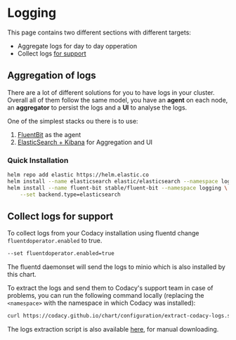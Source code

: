 # Logging

This page contains two different sections with different targets:

- Aggregate logs for day to day opperation
- Collect logs [for support](#collect-logs-for-support)

## Aggregation of logs

There are a lot of different solutions for you to have logs in your
cluster. Overall all of them follow the same model, you have an **agent**
on each node, an **aggregator** to persist the logs and a **UI** to analyse the logs. 

One of the simplest stacks ou there is to use:

1. [FluentBit](https://github.com/helm/charts/tree/master/stable/fluent-bit) as the agent
2. [ElasticSearch + Kibana](https://github.com/elastic/helm-charts/tree/master/elasticsearch) for Aggregation and UI

### Quick Installation

```bash
helm repo add elastic https://helm.elastic.co
helm install --name elasticsearch elastic/elasticsearch --namespace logging
helm install --name fluent-bit stable/fluent-bit --namespace logging \
    --set backend.type=elasticsearch
```

## Collect logs for support

To collect logs from your Codacy installation using fluentd change `fluentdoperator.enabled` to true.

```bash
--set fluentdoperator.enabled=true
```

The fluentd daemonset will send the logs to minio which is also installed by this chart.

To extract the logs and send them to Codacy's support team in case of problems, you can run the following command locally (replacing the `<namespace>` with the namespace in which Codacy was installed):

```bash
curl https://codacy.github.io/chart/configuration/extract-codacy-logs.sh > extract-codacy-logs.sh && chmod +x extract-codacy-logs.sh && extract-codacy-logs.sh -n <namespace>
```

The logs extraction script is also available [here](extract-codacy-logs.sh), for manual downloading.
